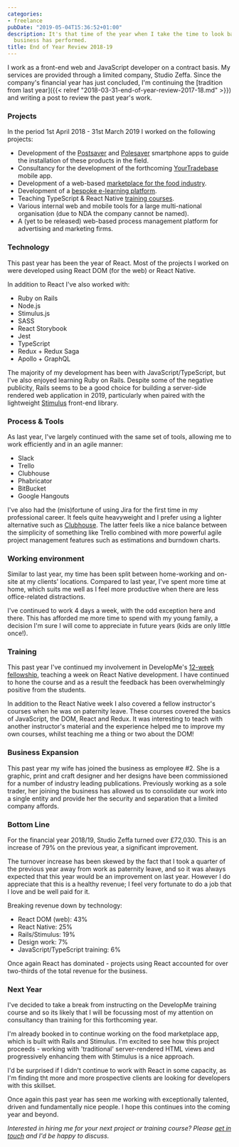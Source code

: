 ```yaml
---
categories:
- freelance
pubDate: "2019-05-04T15:36:52+01:00"
description: It's that time of the year when I take the time to look back on how my
  business has performed.
title: End of Year Review 2018-19
---
```


I work as a front-end web and JavaScript developer on a contract basis. My services are provided through a limited company, Studio Zeffa. Since the company's financial year has just concluded, I'm continuing the [tradition from last year]({{< relref "2018-03-31-end-of-year-review-2017-18.md" >}}) and writing a post to review the past year's work.

### Projects

In the period 1st April 2018 - 31st March 2019 I worked on the following projects:

- Development of the [Postsaver](https://itunes.apple.com/gb/app/postsaver/id1420447151?mt=8) and [Polesaver](https://itunes.apple.com/gb/app/polesaver/id1420447165) smartphone apps to guide the installation of these products in the field.
- Consultancy for the development of the forthcoming [YourTradebase](https://www.yourtradebase.com) mobile app.
- Development of a web-based [marketplace for the food industry](https://www.confinus.com).
- Development of a [bespoke e-learning platform](https://olice.co.uk/services/elearning-development-design/).
- Teaching TypeScript & React Native [training courses](https://developme.training).
- Various internal web and mobile tools for a large multi-national organisation (due to NDA the company cannot be named).
- A (yet to be released) web-based process management platform for advertising and marketing firms.

### Technology

This past year has been the year of React. Most of the projects I worked on were developed using React DOM (for the web) or React Native.

In addition to React I've also worked with:

- Ruby on Rails
- Node.js
- Stimulus.js
- SASS
- React Storybook
- Jest
- TypeScript
- Redux + Redux Saga
- Apollo + GraphQL

The majority of my development has been with JavaScript/TypeScript, but I've also enjoyed learning Ruby on Rails. Despite some of the negative publicity, Rails seems to be a good choice for building a server-side rendered web application in 2019, particularly when paired with the lightweight [Stimulus](https://stimulusjs.org) front-end library.

### Process & Tools

As last year, I've largely continued with the same set of tools, allowing me to work efficiently and in an agile manner:

- Slack
- Trello
- Clubhouse
- Phabricator
- BitBucket
- Google Hangouts

I've also had the (mis)fortune of using Jira for the first time in my professional career. It feels quite heavyweight and I prefer using a lighter alternative such as [Clubhouse](https://clubhouse.io). The latter feels like a nice balance between the simplicity of something like Trello combined with more powerful agile project management features such as estimations and burndown charts.

### Working environment

Similar to last year, my time has been split between home-working and on-site at my clients' locations. Compared to last year, I've spent more time at home, which suits me well as I feel more productive when there are less office-related distractions.

I've continued to work 4 days a week, with the odd exception here and there. This has afforded me more time to spend with my young family, a decision I'm sure I will come to appreciate in future years (kids are only little once!).

### Training

This past year I've continued my involvement in DevelopMe's [12-week fellowship](https://developme.training/fellowship/), teaching a week on React Native development. I have continued to hone the course and as a result the feedback has been overwhelmingly positive from the students.

In addition to the React Native week I also covered a fellow instructor's courses when he was on paternity leave. These courses covered the basics of JavaScript, the DOM, React and Redux. It was interesting to teach with another instructor's material and the experience helped me to improve my own courses, whilst teaching me a thing or two about the DOM!

### Business Expansion

This past year my wife has joined the business as employee #2. She is a graphic, print and craft designer and her designs have been commissioned for a number of industry leading publications. Previously working as a sole trader, her joining the business has allowed us to consolidate our work into a single entity and provide her the security and separation that a limited company affords.

### Bottom Line

For the financial year 2018/19, Studio Zeffa turned over £72,030. This is an increase of 79% on the previous year, a significant improvement.

The turnover increase has been skewed by the fact that I took a quarter of the previous year away from work as paternity leave, and so it was always expected that this year would be an improvement on last year. However I do appreciate that this is a healthy revenue; I feel very fortunate to do a job that I love and be well paid for it.

Breaking revenue down by technology:

- React DOM (web): 43%
- React Native: 25%
- Rails/Stimulus: 19%
- Design work: 7%
- JavaScript/TypeScript training: 6%

Once again React has dominated - projects using React accounted for over two-thirds of the total revenue for the business.

### Next Year

I've decided to take a break from instructing on the DevelopMe training course and so its likely that I will be focussing most of my attention on consultancy than training for this forthcoming year.

I'm already booked in to continue working on the food marketplace app, which is built with Rails and Stimulus. I'm excited to see how this project proceeds - working with 'traditional' server-rendered HTML views and progressively enhancing them with Stimulus is a nice approach.

I'd be surprised if I didn't continue to work with React in some capacity, as I'm finding tht more and more prospective clients are looking for developers with this skillset.

Once again this past year has seen me working with exceptionally talented, driven and fundamentally nice people. I hope this continues into the coming year and beyond.

_Interested in hiring me for your next project or training course? Please [get in touch](mailto:hello@tomspencer.dev) and I'd be happy to discuss._
